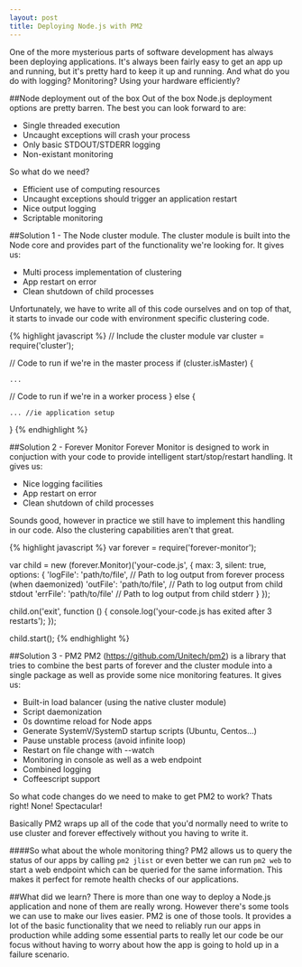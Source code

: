 ```yaml
---
layout: post
title: Deploying Node.js with PM2
---
```


One of the more mysterious parts of software development has always been
deploying applications. It\'s always been fairly easy to get an app up and
running, but it\'s pretty hard to keep it up and running. And what do you do
with logging? Monitoring? Using your hardware efficiently?

##Node deployment out of the box
Out of the box Node.js deployment options are pretty barren. The best you can
look forward to are:

* Single threaded execution
* Uncaught exceptions will crash your process
* Only basic STDOUT/STDERR logging
* Non-existant monitoring

So what do we need?

* Efficient use of computing resources
* Uncaught exceptions should trigger an application restart
* Nice output logging
* Scriptable monitoring

##Solution 1 - The Node cluster module.
The cluster module is built into the Node core and provides part of the
functionality we\'re looking for. It gives us:

* Multi process implementation of clustering
* App restart on error
* Clean shutdown of child processes

Unfortunately, we have to write all of this code ourselves and on top of that,
it starts to invade our code with environment specific clustering code.

{% highlight javascript %}
// Include the cluster module
var cluster = require('cluster');

// Code to run if we're in the master process
if (cluster.isMaster) {

    ...

// Code to run if we're in a worker process
} else {

    ... //ie application setup

}
{% endhighlight %}

##Solution 2 - Forever Monitor
Forever Monitor is designed to work in conjuction with your code to provide
intelligent start/stop/restart handling. It gives us:

* Nice logging facilities
* App restart on error
* Clean shutdown of child processes

Sounds good, however in practice we still have to implement this handling in our
code. Also the clustering capabilities aren\'t that great.

{% highlight javascript %}
var forever = require('forever-monitor');

var child = new (forever.Monitor)('your-code.js', {
    max: 3,
    silent: true,
    options: {
        'logFile': 'path/to/file', // Path to log output from forever process (when daemonized)
        'outFile': 'path/to/file', // Path to log output from child stdout
        'errFile': 'path/to/file'  // Path to log output from child stderr
    }
});

child.on('exit', function () {
    console.log('your-code.js has exited after 3 restarts');
});

child.start();
{% endhighlight %}

##Solution 3 - PM2
PM2 (https://github.com/Unitech/pm2) is a library that tries to combine the best
parts of forever and the cluster module into a single package as well as
provide some nice monitoring features. It gives us:

* Built-in load balancer (using the native cluster module)
* Script daemonization
* 0s downtime reload for Node apps
* Generate SystemV/SystemD startup scripts (Ubuntu, Centos...)
* Pause unstable process (avoid infinite loop)
* Restart on file change with --watch
* Monitoring in console as well as a web endpoint
* Combined logging
* Coffeescript support

So what code changes do we need to make to get PM2 to work? Thats right! None!
Spectacular!

Basically PM2 wraps up all of the code that you\'d normally need to write to use
cluster and forever effectively without you having to write it.

####So what about the whole monitoring thing?
PM2 allows us to query the status of our apps by calling `pm2 jlist` or even
better we can run `pm2 web` to start a web endpoint which can be queried for
the same information. This makes it perfect for remote health checks of our
applications.

##What did we learn?
There is more than one way to deploy a Node.js application and none of them are
really wrong. However there\'s some tools we can use to make our lives easier.
PM2 is one of those tools. It provides a lot of the basic functionality that we
need to reliably run our apps in production while adding some essential parts
to really let our code be our focus without having to worry about how the app
is going to hold up in a failure scenario.
